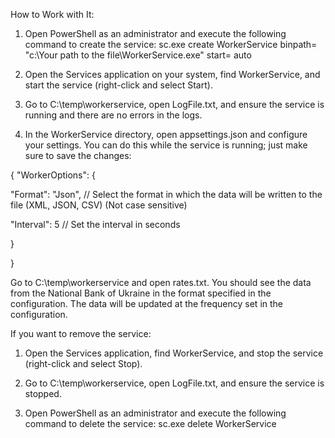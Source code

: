 How to Work with It:


1. Open PowerShell as an administrator and execute the following command to create the service: sc.exe create WorkerService binpath= "c:\Your path to the file\WorkerService.exe" start= auto

2. Open the Services application on your system, find WorkerService, and start the service (right-click and select Start).

3. Go to C:\temp\workerservice, open LogFile.txt, and ensure the service is running and there are no errors in the logs.

4. In the WorkerService directory, open appsettings.json and configure your settings. You can do this while the service is running; just make sure to save the changes:

{
  "WorkerOptions": {
  
  "Format": "Json", // Select the format in which the data will be written to the file (XML, JSON, CSV) (Not case sensitive)
    
  "Interval": 5 // Set the interval in seconds
    
  }
  
}

Go to C:\temp\workerservice and open rates.txt. You should see the data from the National Bank of Ukraine in the format specified in the configuration. The data will be updated at the frequency set in the configuration.

If you want to remove the service:


  1. Open the Services application, find WorkerService, and stop the service (right-click and select Stop).

  2. Go to C:\temp\workerservice, open LogFile.txt, and ensure the service is stopped.

  3. Open PowerShell as an administrator and execute the following command to delete the service: sc.exe delete WorkerService

